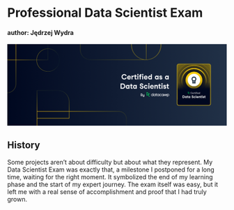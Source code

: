 # Professional Data Scientist Exam

#### author: Jędrzej Wydra

![Data Scientist Badge](DS.png)

## History
Some projects aren’t about difficulty but about what they represent. My Data Scientist Exam was exactly that, a milestone I postponed for a long time, waiting for the right moment. It symbolized the end of my learning phase and the start of my expert journey. The exam itself was easy, but it left me with a real sense of accomplishment and proof that I had truly grown.
